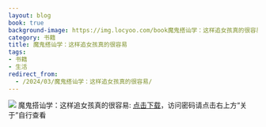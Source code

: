 ```yaml
---
layout: blog
book: true
background-image: https://img.locyoo.com/book魔鬼搭讪学：这样追女孩真的很容易.jpg
category: 书籍
title: 魔鬼搭讪学：这样追女孩真的很容易
tags:
- 书籍
- 生活
redirect_from:
  - /2024/03/魔鬼搭讪学：这样追女孩真的很容易/
---
```

![](https://img.locyoo.com/book魔鬼搭讪学：这样追女孩真的很容易.jpg)
魔鬼搭讪学：这样追女孩真的很容易: <a name = "ref1" href="https://url18.ctfile.com/f/50983618-1268598589-824210?p=3619">点击下载</a>，访问密码请点击右上方“关于”自行查看